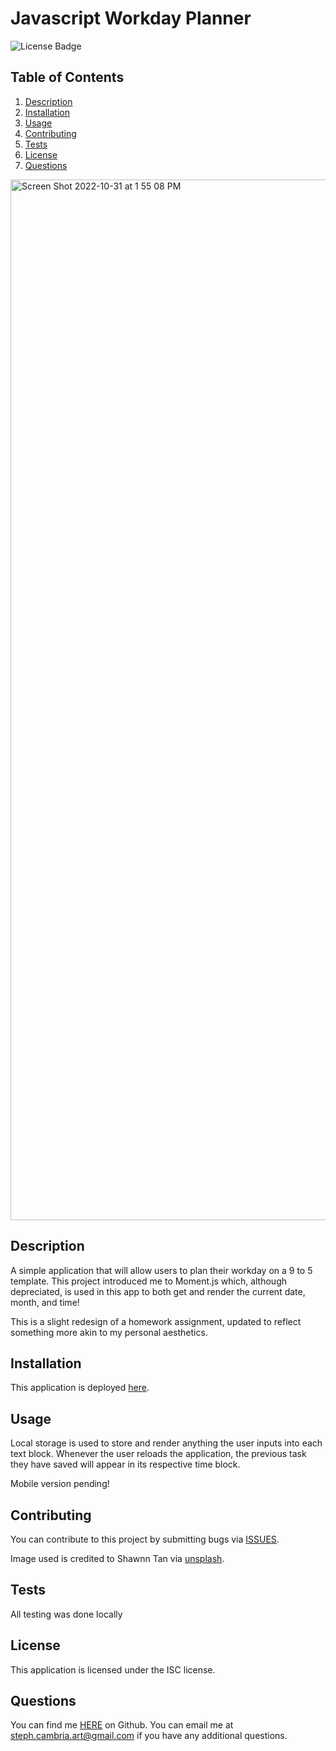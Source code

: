 # Javascript Workday Planner
![License Badge](https://shields.io/badge/license-ISC-green)



## Table of Contents
1. [Description](#description)
2. [Installation](#installation)
3. [Usage](#usage)
4. [Contributing](#contributing)
5. [Tests](#tests)
6. [License](#license)
7. [Questions](#questions)

<img width="1665" alt="Screen Shot 2022-10-31 at 1 55 08 PM" src="https://user-images.githubusercontent.com/107421370/199076361-4385298b-a451-4823-82d6-fc167d814945.png">


## Description
A simple application that will allow users to plan their workday on a 9 to 5 template. This project introduced me to Moment.js which, although depreciated, is used in this app to both get and render the current date, month, and time!

This is a slight redesign of a homework assignment, updated to reflect something more akin to my personal aesthetics.


## Installation

This application is deployed [here](https://stephcambria.github.io/WorkdayPlanner/).


## Usage
Local storage is used to store and render anything the user inputs into each text block. Whenever the user reloads the application, the previous task they have saved will appear in its respective time block. 

Mobile version pending!

## Contributing
You can contribute to this project by submitting bugs via [ISSUES](https://github.com/StephCambria/WorkdayPlanner/issues).

Image used is credited to Shawnn Tan via [unsplash](https://unsplash.com/photos/PE9iebFh2Ao).

## Tests
All testing was done locally


## License
This application is licensed under the ISC license.

## Questions
You can find me [HERE](https://github.com/StephCambria) on Github.
You can email me at steph.cambria.art@gmail.com if you have any additional questions.
